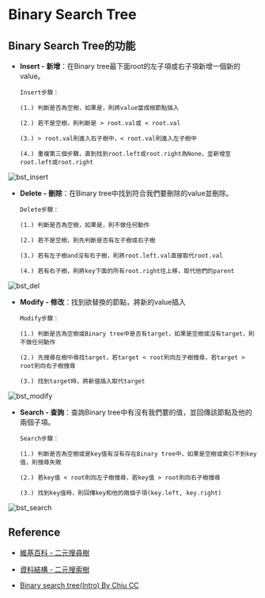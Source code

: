 # **Binary Search Tree**
## Binary Search Tree的功能
* **Insert - 新增**：在Binary tree最下面root的左子項或右子項新增一個新的value。
  
      Insert步驟：
  
      (1.) 判斷是否為空樹，如果是，則將value當成根節點插入
        
      (2.) 若不是空樹，則判斷是 > root.val或 < root.val
        
      (3.) > root.val則進入右子樹中，< root.val則進入左子樹中
        
      (4.) 重複第三個步驟，直到找到root.left或root.right為None，並新增至root.left或root.right

![bst_insert](https://github.com/yuu0223/code-learning/blob/master/image/insert_p.jpg)

* **Delete - 刪除**：在Binary tree中找到符合我們要刪除的value並刪除。

      Delete步驟：
      
      (1.) 判斷是否為空樹，如果是，則不做任何動作
      
      (2.) 若不是空樹，則先判斷是否有左子樹或右子樹
      
      (3.) 若有左子樹and沒有右子樹，則將root.left.val直接取代root.val
      
      (4.) 若有右子樹，則將key下面的所有root.right往上移，取代他們的parent

![bst_del](https://github.com/yuu0223/code-learning/blob/master/image/delete_p.jpg)

* **Modify - 修改**：找到欲替換的節點，將新的value插入

      Modify步驟：
      
      (1.) 判斷是否為空樹或Binary tree中是否有target，如果是空樹或沒有target，則不做任何動作
      
      (2.) 先搜尋在樹中尋找target，若target < root則向左子樹搜尋，若target > root則向右子樹搜尋
      
      (3.) 找到target時，將新值插入取代target

![bst_modify](https://github.com/yuu0223/code-learning/blob/master/image/modify_p.jpg)

* **Search - 查詢**：查詢Binary tree中有沒有我們要的值，並回傳該節點及他的兩個子項。
      
      Search步驟：
      
      (1.) 判斷是否為空樹或是key值有沒有存在Binary tree中，如果是空樹或索引不到key值，則搜尋失敗
      
      (2.) 若key值 < root則向左子樹搜尋，若key值 > root則向右子樹搜尋
      
      (3.) 找到key值時，則回傳key和他的兩個子項(key.left, key.right)

![bst_search](https://github.com/yuu0223/code-learning/blob/master/image/search_p.jpg)


## Reference

* [維基百科 - 二元搜尋樹](https://zh.wikipedia.org/wiki/%E4%BA%8C%E5%85%83%E6%90%9C%E5%B0%8B%E6%A8%B9)

* [資料結構 - 二元搜索樹](https://emn178.pixnet.net/blog/post/94574434)

* [Binary search tree(Intro) By Chiu CC ](http://alrightchiu.github.io/SecondRound/binary-search-tree-introjian-jie.html#insert)
